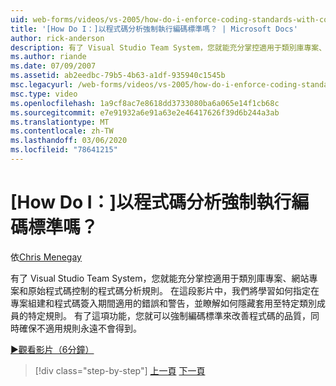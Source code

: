 ```yaml
---
uid: web-forms/videos/vs-2005/how-do-i-enforce-coding-standards-with-code-analysis
title: '[How Do I：]以程式碼分析強制執行編碼標準嗎？ | Microsoft Docs'
author: rick-anderson
description: 有了 Visual Studio Team System，您就能充分掌控適用于類別庫專案、網站專案和原始程式碼的程式碼分析規則 。
ms.author: riande
ms.date: 07/09/2007
ms.assetid: ab2eedbc-79b5-4b63-a1df-935940c1545b
msc.legacyurl: /web-forms/videos/vs-2005/how-do-i-enforce-coding-standards-with-code-analysis
msc.type: video
ms.openlocfilehash: 1a9cf8ac7e8618dd3733080ba6a065e14f1cb68c
ms.sourcegitcommit: e7e91932a6e91a63e2e46417626f39d6b244a3ab
ms.translationtype: MT
ms.contentlocale: zh-TW
ms.lasthandoff: 03/06/2020
ms.locfileid: "78641215"
---
```

# <a name="how-do-i-enforce-coding-standards-with-code-analysis"></a>[How Do I：]以程式碼分析強制執行編碼標準嗎？

依[Chris Menegay](https://twitter.com/CMenegay)

有了 Visual Studio Team System，您就能充分掌控適用于類別庫專案、網站專案和原始程式碼控制的程式碼分析規則。 在這段影片中，我們將學習如何指定在專案組建和程式碼簽入期間適用的錯誤和警告，並瞭解如何隱藏套用至特定類別成員的特定規則。 有了這項功能，您就可以強制編碼標準來改善程式碼的品質，同時確保不適用規則永遠不會得到。

[&#9654;觀看影片（6分鐘）](https://channel9.msdn.com/Blogs/ASP-NET-Site-Videos/how-do-i-enforce-coding-standards-with-code-analysis)

> [!div class="step-by-step"]
> [上一頁](how-do-i-set-up-distributed-load-testing-for-high-volume-tests.md)
> [下一頁](how-do-i-use-generic-tests.md)
